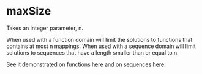 # maxSize 

Takes an integer parameter, n.

When used with a function domain will limit the solutions to functions that contains at most n mappings.
When used with a sequence domain will limit solutions to sequences that have a length smaller than or equal to n.

See it demonstrated on functions [here](https://github.com/conjure-cp/conjure/blob/main/docs/notebooks/functionDemonstration.ipynb) and on sequences [here](https://github.com/conjure-cp/conjure/blob/main/docs/notebooks/SequenceDomains.ipynb).
